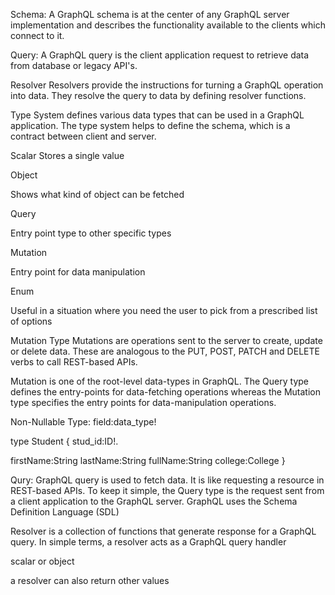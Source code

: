 Schema:
A GraphQL schema is at the center of any GraphQL server implementation and describes the functionality available to the clients which connect to it.

Query:
A GraphQL query is the client application request to retrieve data from database or legacy API's.

Resolver
Resolvers provide the instructions for turning a GraphQL operation into data. They resolve the query to data by defining resolver functions.

Type System defines various data types that can be used in a GraphQL application. The type system helps to define the schema, which is a contract between client and server.

Scalar
Stores a single value


Object

Shows what kind of object can be fetched

Query

Entry point type to other specific types

Mutation

Entry point for data manipulation

Enum

Useful in a situation where you need the user to pick from a prescribed list of options


Mutation Type
Mutations are operations sent to the server to create, update or delete data. These are analogous to the PUT, POST,
PATCH and DELETE verbs to call REST-based APIs.


Mutation is one of the root-level data-types in GraphQL. The Query type defines the entry-points for data-fetching operations whereas
the Mutation type specifies the entry points for data-manipulation operations.


Non-Nullable Type:
field:data_type!


type Student {
   stud_id:ID!.

   firstName:String
   lastName:String
   fullName:String
   college:College
}

Qury:
 GraphQL query is used to fetch data. It is like requesting a resource in REST-based APIs. To keep it simple, the Query type is the request sent
  from a client application to the GraphQL server. GraphQL uses the Schema Definition Language (SDL)

 Resolver is a collection of functions that generate response
  for a GraphQL query. In simple terms, a resolver acts as a GraphQL query handler

  scalar or object

  a resolver can also return other values